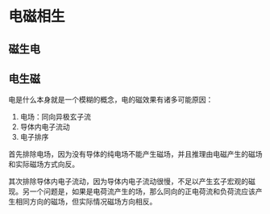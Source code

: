 # 电磁相生

## 磁生电

## 电生磁

电是什么本身就是一个模糊的概念，电的磁效果有诸多可能原因：
1. 电场：同向异极玄子流
2. 导体内电子流动
3. 电子排序

首先排除电场，因为没有导体的纯电场不能产生磁场，并且推理由电磁产生的磁场和实际磁场方式向反。

其次排除导体内电子流动，因为导体内电子流动很慢，不足以产生玄子宏观的磁现。另一个问题是，如果是电荷流产生的场，那么同向的正电荷流和负荷流应该产生相同方向的磁场，但实际情况磁场方向相反。




